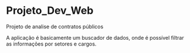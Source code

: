 # Projeto_Dev_Web
Projeto de analise de contratos públicos 

A aplicação é basicamente um buscador de dados, onde é possível filtrar as informações por setores e cargos. 
